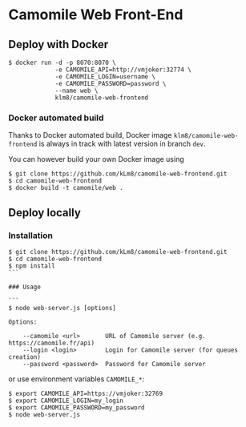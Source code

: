 # Camomile Web Front-End

## Deploy with Docker

```
$ docker run -d -p 8070:8070 \
			 -e CAMOMILE_API=http://vmjoker:32774 \
			 -e CAMOMILE_LOGIN=username \
			 -e CAMOMILE_PASSWORD=password \
			 --name web \
			 klm8/camomile-web-frontend
```

### Docker automated build

Thanks to Docker automated build, Docker image `klm8/camomile-web-frontend` is always in track with latest version in branch `dev`.

You can however build your own Docker image using
```
$ git clone https://github.com/kLm8/camomile-web-frontend.git
$ cd camomile-web-frontend
$ docker build -t camomile/web . 
```

## Deploy locally

### Installation 

````
$ git clone https://github.com/kLm8/camomile-web-frontend.git
$ cd camomile-web-frontend
$ npm install
```

### Usage

```
$ node web-server.js [options]

Options:

    --camomile <url>       URL of Camomile server (e.g. https://camomile.fr/api)
    --login <login>        Login for Camomile server (for queues creation)
    --password <password>  Password for Camomile server
````

or use environment variables `CAMOMILE_*`:

```
$ export CAMOMILE_API=https://vmjoker:32769
$ export CAMOMILE_LOGIN=my_login
$ export CAMOMILE_PASSWORD=my_password
$ node web-server.js
````
